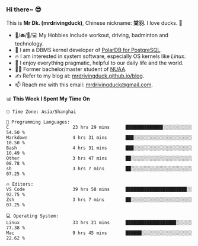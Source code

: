 ### Hi there~ 😎

This is **Mr Dk. (mrdrivingduck)**, Chinese nickname: **棠羽**. I love ducks. 🦆

- 💪/🚘/🏸/💻 My Hobbies include workout, driving, badminton and technology.
- 🍊 I am a DBMS kernel developer of [PolarDB for PostgreSQL](https://github.com/ApsaraDB/PolarDB-for-PostgreSQL).
- 🔥 I am interested in system software, especially OS kernels like *Linux*.
- 🔧 I enjoy everything pragmatic, helpful to our daily life and the world.
- 👨‍🎓 Former bachelor/master student of [NUAA](https://en.wikipedia.org/wiki/Nanjing_University_of_Aeronautics_and_Astronautics).
- ✍ Refer to my blog at: [mrdrivingduck.github.io/blog](https://mrdrivingduck.github.io/blog/).
- 📫 Reach me with this email: [mrdrivingduck@gmail.com](mailto:mrdrivingduck@gmail.com).

<!--START_SECTION:waka-->
📊 **This Week I Spent My Time On** 

```text
🕑︎ Time Zone: Asia/Shanghai

💬 Programming Languages: 
C                        23 hrs 29 mins      ██████████████░░░░░░░░░░░   54.50 % 
Markdown                 4 hrs 31 mins       ███░░░░░░░░░░░░░░░░░░░░░░   10.50 % 
Bash                     4 hrs 31 mins       ███░░░░░░░░░░░░░░░░░░░░░░   10.49 % 
Other                    3 hrs 47 mins       ██░░░░░░░░░░░░░░░░░░░░░░░   08.78 % 
sh                       3 hrs 7 mins        ██░░░░░░░░░░░░░░░░░░░░░░░   07.25 % 

🔥 Editors: 
VS Code                  39 hrs 58 mins      ███████████████████████░░   92.75 % 
Zsh                      3 hrs 7 mins        ██░░░░░░░░░░░░░░░░░░░░░░░   07.25 % 

💻 Operating System: 
Linux                    33 hrs 21 mins      ███████████████████░░░░░░   77.38 % 
Mac                      9 hrs 45 mins       ██████░░░░░░░░░░░░░░░░░░░   22.62 % 
```


<!--END_SECTION:waka-->

<!-- ![Mr Dk.'s GitHub Stats](https://github-readme-stats.vercel.app/api?username=mrdrivingduck&count_private&show_icons=true&theme=buefy) -->

<!-- ![Most Used Languages](https://github-readme-stats.vercel.app/api/top-langs/?username=mrdrivingduck&exclude_repo=mips32-CPU,snort-tcp-socket&theme=buefy&layout=compact&langs_count=10) -->


<!--
**mrdrivingduck/mrdrivingduck** is a ✨ _special_ ✨ repository because its `README.md` (this file) appears on your GitHub profile.

Here are some ideas to get you started:

- 🔭 I’m currently working on ...
- 🌱 I’m currently learning ...
- 👯 I’m looking to collaborate on ...
- 🤔 I’m looking for help with ...
- 💬 Ask me about ...
- 📫 How to reach me: ...
- 😄 Pronouns: ...
- ⚡ Fun fact: ...
-->

